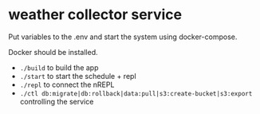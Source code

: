 # weather collector service

Put variables to the .env and start the system using docker-compose.

Docker should be installed.

* `./build` to build the app
* `./start` to start the schedule + repl
* `./repl` to connect the nREPL
* `./ctl db:migrate|db:rollback|data:pull|s3:create-bucket|s3:export` controlling the service